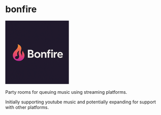 # bonfire

<img src="/frontend/public/bonfire_logo.png" alt="Bonfire Logo" width="200">

Party rooms for queuing music using streaming platforms.

Initially supporting youtube music and potentially expanding for support with other platforms.
